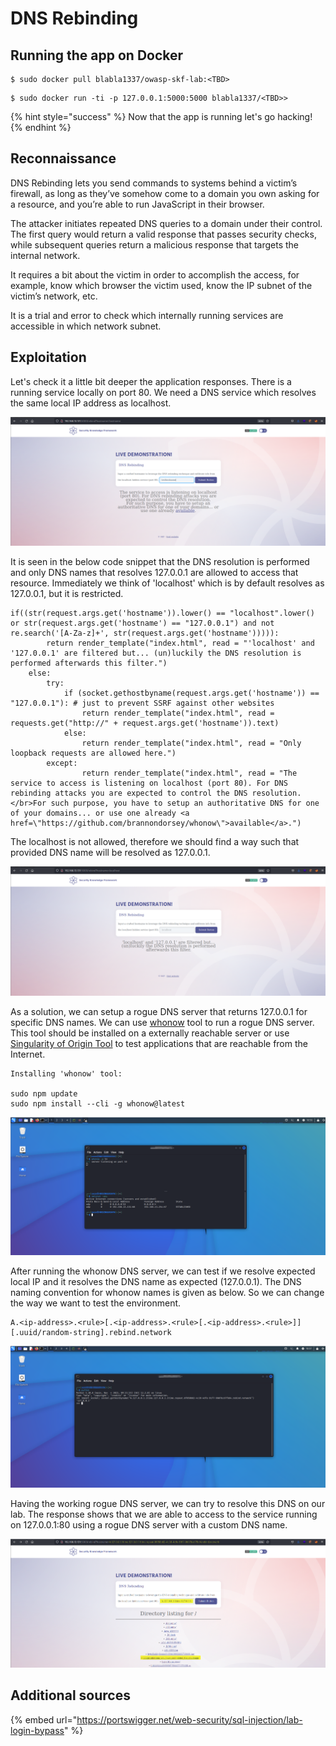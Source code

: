 # DNS Rebinding

## Running the app on Docker

```
$ sudo docker pull blabla1337/owasp-skf-lab:<TBD>
```

```
$ sudo docker run -ti -p 127.0.0.1:5000:5000 blabla1337/<TBD>>
```

{% hint style="success" %}
Now that the app is running let's go hacking!
{% endhint %}

## Reconnaissance

DNS Rebinding lets you send commands to systems behind a victim’s firewall, as long as they’ve somehow come to a domain you own asking for a resource, and you’re able to run JavaScript in their browser.

The attacker initiates repeated DNS queries to a domain under their control. The first query would return a valid response that passes security checks, while subsequent queries return a malicious response that targets the internal network.

It requires a bit about the victim in order to accomplish the access,
for example, know which browser the victim used, know the IP subnet of the victim’s network, etc.

It is a trial and error to check which internally running services are accessible in which network subnet.

## Exploitation

Let's check it a little bit deeper the application responses.
There is a running service locally on port 80. We need a DNS service which resolves the same local IP address as localhost.

![](https://raw.githubusercontent.com/blabla1337/skf-labs/master/.gitbook/assets/python/DNS-Rebinding/1.png)

It is seen in the below code snippet that the DNS resolution is performed and only DNS names that resolves 127.0.0.1 are allowed to access that resource. Immediately we think of 'localhost' which is by default resolves as 127.0.0.1, but it is restricted. 

```
if((str(request.args.get('hostname')).lower() == "localhost".lower() or str(request.args.get('hostname') == "127.0.0.1") and not re.search('[A-Za-z]+', str(request.args.get('hostname'))))):
        return render_template("index.html", read = "'localhost' and '127.0.0.1' are filtered but... (un)luckily the DNS resolution is performed afterwards this filter.")
    else:
        try:
            if (socket.gethostbyname(request.args.get('hostname')) == "127.0.0.1"): # just to prevent SSRF against other websites
                return render_template("index.html", read = requests.get("http://" + request.args.get('hostname')).text)
            else:
                return render_template("index.html", read = "Only loopback requests are allowed here.")
        except:
    	        return render_template("index.html", read = "The service to access is listening on localhost (port 80). For DNS rebinding attacks you are expected to control the DNS resolution. </br>For such purpose, you have to setup an authoritative DNS for one of your domains... or use one already <a href=\"https://github.com/brannondorsey/whonow\">available</a>.")

```

The localhost is not allowed, therefore we should find a way such that provided DNS name will be resolved as 127.0.0.1.

![](https://raw.githubusercontent.com/blabla1337/skf-labs/master/.gitbook/assets/python/DNS-Rebinding/2.png)


As a solution, we can setup a rogue DNS server that returns 127.0.0.1 for specific DNS names.
We can use [whonow](github.com/brannondorsey/whonow) tool to run a rogue DNS server. This tool should be installed on a externally reachable server or use [Singularity of Origin Tool](http://rebind.it/) to test applications that are reachable from the Internet.

```
Installing 'whonow' tool:

sudo npm update
sudo npm install --cli -g whonow@latest
```

![](https://raw.githubusercontent.com/blabla1337/skf-labs/master/.gitbook/assets/python/DNS-Rebinding/3.png)


After running the whonow DNS server, we can test if we resolve expected local IP and it resolves the DNS name as expected (127.0.0.1).
The DNS naming convention for whonow names is given as below. So we can change the way we want to test the environment.

```
A.<ip-address>.<rule>[.<ip-address>.<rule>[.<ip-address>.<rule>]][.uuid/random-string].rebind.network
```


![](https://raw.githubusercontent.com/blabla1337/skf-labs/master/.gitbook/assets/python/DNS-Rebinding/4.png)


Having the working rogue DNS server, we can try to resolve this DNS on our lab. The response shows that we are able to access to the service running on 127.0.0.1:80 using a rogue DNS server with a custom DNS name.

![](https://raw.githubusercontent.com/blabla1337/skf-labs/master/.gitbook/assets/python/DNS-Rebinding/5.png)

## Additional sources

{% embed url="https://portswigger.net/web-security/sql-injection/lab-login-bypass" %}
